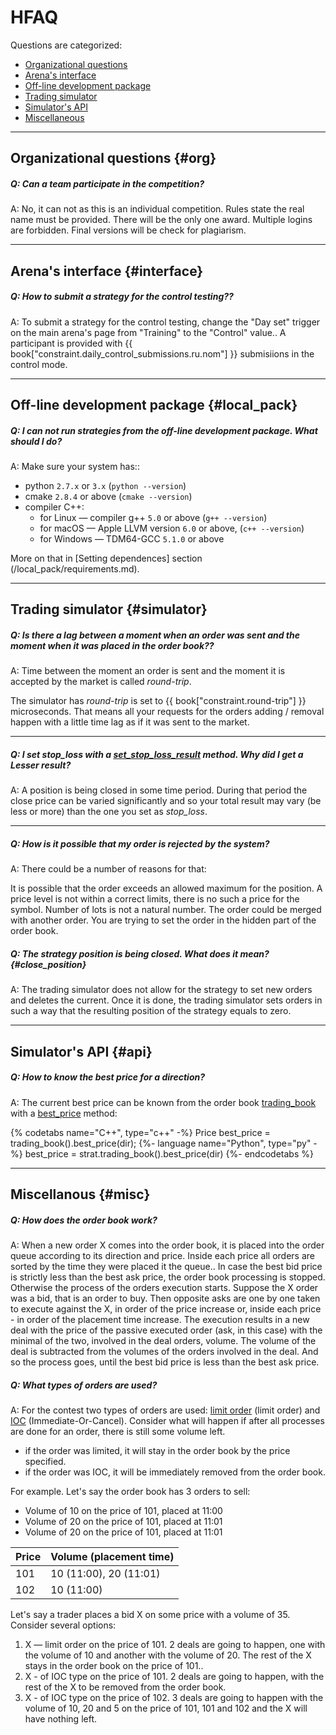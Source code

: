 # HFAQ
Questions are categorized:
- [Organizational questions](#org)
- [Arena's interface](#interface)
- [Off-line development package](#local_pack)
- [Trading simulator](#simulator)
- [Simulator's API](#api)
- [Miscellaneous](#misc)

---

## Organizational questions {#org}

<!-- TODO(asalikhov): it may change in the future -->
##### Q: Can a team participate in the competition?

A: No, it can not as this is an individual competition.
Rules state the real name must be provided. There will be the only one award.
Multiple logins are forbidden. Final versions will be check for plagiarism.

---

## Arena's interface {#interface}

##### Q: How to submit a strategy for the control testing??

A: To submit a strategy for the control testing, change the "Day set" trigger on the main arena's page from "Training" to the "Control" value..
A participant is provided with {{ book["constraint.daily_control_submissions.ru.nom"] }} submisiions in the control mode.

---

## Off-line development package {#local_pack}

##### Q: I can not run strategies from the off-line development package. What should I do?

A: Make sure your system has::

- python `2.7.x` or `3.x` (`python --version`)
- cmake `2.8.4` or above (`cmake --version`)
- compiler C++:
  - for Linux — compiler g++ `5.0` or above (`g++ --version`)
  - for macOS — Apple LLVM version `6.0` or above, (`c++ --version`)
  - for  Windows — TDM64-GCC `5.1.0` or above

More on that in [Setting dependences] section (/local_pack/requirements.md).

---

## Trading simulator {#simulator}

##### Q: Is there a lag between a moment when an order was sent and the moment when it was placed in the order book??

A:  Time between the moment an order is sent and the moment it is accepted by the market is called *round-trip*.


The simulator has *round-trip* is set to {{ book["constraint.round-trip"] }} microseconds.
That means all your requests for the orders adding / removal happen with a little time lag as if it was sent to the market.

---

##### Q: I set *stop_loss* with a [set_stop_loss_result](api/ParticipantStrategy.md#set_stop_loss_result) method. Why did I get a Lesser result?

A: A position is being closed in some time period. During that period the close price can be varied significantly and so your total result may vary (be less or more) than the one you set as *stop_loss*.

---

##### Q: How is it possible that my order is rejected by the system? 

A: There could be a number of reasons for that:

It is possible that the order exceeds an allowed maximum for the position.
A price level is not within a correct limits, there is no such a price for the symbol.
Number of lots is not a natural number.
The order could be merged with another order.
You are trying to set the order in the hidden part of the order book.

##### Q: The strategy position is being closed. What does it mean? {#close_position}

A: The trading simulator does not allow for the strategy to set new orders and deletes the current. Once it is done, the trading simulator sets orders in such a way that the resulting position of the strategy equals to zero.

---

## Simulator's API  {#api}

##### Q: How to know the best price for a direction?

A: The current best price can be known from the order book [trading_book](api/ParticipantStrategy.md#trading_book) with a  [best_price](api/OrderBook.md#best_price) method:

{% codetabs name="C++", type="c++" -%}
Price best_price = trading_book().best_price(dir);
{%- language name="Python", type="py" -%}
best_price = strat.trading_book().best_price(dir)
{%- endcodetabs %}

---

## Miscellanous {#misc}

##### Q: How does the order book work?

A: When a new order X comes into the order book, it is placed into the order queue according to its direction and price.
Inside each price all orders are sorted by the time they were placed it the queue..
In case the best bid price is strictly less than the best ask price, the order book processing is stopped.
Otherwise the process of the orders execution starts.
Suppose the X order was a bid, that is an order to buy.
Then opposite asks are one by one taken to execute against the X, in order of the price increase or, inside each price - in order of the placement time increase. The execution results in a new deal with the price of the passive executed order (ask, in this case) with the minimal of the two, involved in the deal orders, volume.
The volume of the deal is subtracted from the volumes of the orders involved in the deal.
And so the process goes, until the best bid price is less than the best ask price.


##### Q: What types of orders are used?

A: For the contest two types of orders are used: [limit order](terms.md#limit_order) (limit order) and [IOC](terms.md#ioc_order) (Immediate-Or-Cancel).
Consider what will happen if after all processes are done for an order, there is still some volume left.

- if the order was limited, it will stay in the order book by the price specified.
- if the order was IOC, it will be immediately removed from the order book.

For example.
Let's say the order book has 3 orders to sell:

- Volume of 10 on the price of 101, placed at 11:00
- Volume of 20 on the price of 101, placed at 11:01
- Volume of 20 on the price of 101, placed at 11:01

| Price| Volume (placement time) |
| --- | --- |
| 101 | 10 (11:00), 20 (11:01) |
| 102 | 10 (11:00) |

Let's say a trader places a bid X on some price with a volume of  35.
 Consider several options:

1. X — limit order on the price of 101.
2 deals are going to happen, one with the volume of 10 and another with the volume of 20. The rest of the X stays in the order book on the price of 101..
2. X - of IOC type on the price of 101.
 2 deals are going to happen, with the rest of the X to be removed from the order book.
3. X - of IOC type on the price of 102.
  3 deals are going to happen with the volume of 10, 20 and 5 on the price of 101, 101 and 102 and the X will have nothing left.